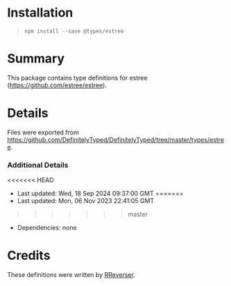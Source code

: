 # Installation
> `npm install --save @types/estree`

# Summary
This package contains type definitions for estree (https://github.com/estree/estree).

# Details
Files were exported from https://github.com/DefinitelyTyped/DefinitelyTyped/tree/master/types/estree.

### Additional Details
<<<<<<< HEAD
 * Last updated: Wed, 18 Sep 2024 09:37:00 GMT
=======
 * Last updated: Mon, 06 Nov 2023 22:41:05 GMT
>>>>>>> master
 * Dependencies: none

# Credits
These definitions were written by [RReverser](https://github.com/RReverser).
